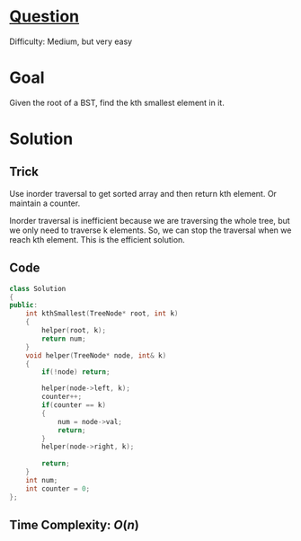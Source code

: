 # [Question](https://leetcode.com/problems/kth-smallest-element-in-a-bst/)
Difficulty: Medium, but very easy
# Goal
Given the root of a BST, find the kth smallest element in it.
# Solution
## Trick
Use inorder traversal to get sorted array and then return kth element. Or maintain a counter.

Inorder traversal is inefficient because we are traversing the whole tree, but we only need to traverse k elements. So, we can stop the traversal when we reach kth element. This is the efficient solution.

## Code
```cpp
class Solution 
{
public:
    int kthSmallest(TreeNode* root, int k) 
    {
        helper(root, k);
        return num;
    }
    void helper(TreeNode* node, int& k)
    {
        if(!node) return;

        helper(node->left, k);
        counter++;
        if(counter == k)
        {
            num = node->val;
            return;
        }
        helper(node->right, k);
        
        return;
    }
    int num;
    int counter = 0;
};
```
## Time Complexity: $O(n)$